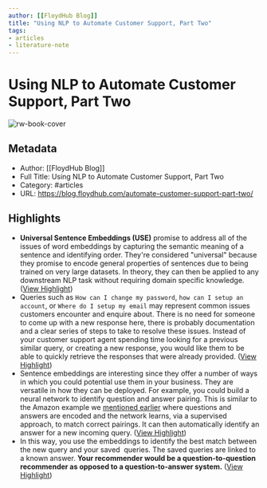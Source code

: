 ```yaml
---
author: [[FloydHub Blog]]
title: "Using NLP to Automate Customer Support, Part Two"
tags: 
- articles
- literature-note
---
```

# Using NLP to Automate Customer Support, Part Two

![rw-book-cover](https://images.unsplash.com/photo-1525422847952-7f91db09a364?ixlib=rb-1.2.1&q=80&fm=jpg&crop=entropy&cs=tinysrgb&w=1080&fit=max&ixid=eyJhcHBfaWQiOjExNzczfQ)

## Metadata
- Author: [[FloydHub Blog]]
- Full Title: Using NLP to Automate Customer Support, Part Two
- Category: #articles
- URL: https://blog.floydhub.com/automate-customer-support-part-two/

## Highlights
- **Universal Sentence Embeddings (USE)** promise to address all of the issues of word embeddings by capturing the semantic meaning of a sentence and identifying order. They're considered "universal" because they promise to encode general properties of sentences due to being trained on very large datasets. In theory, they can then be applied to any downstream NLP task without requiring domain specific knowledge. ([View Highlight](https://read.readwise.io/read/01gtc1xcthx1thb0xba3ryhh4b))
- Queries such as `How can I change my password`, `how can I setup an account`, or `Where do I setup my email` may represent common issues customers encounter and enquire about. There is no need for someone to come up with a new response here, there is probably documentation and a clear series of steps to take to resolve these issues. Instead of your customer support agent spending time looking for a previous similar query, or creating a new response, you would like them to be able to quickly retrieve the responses that were already provided. ([View Highlight](https://read.readwise.io/read/01gtc239fv82v52cyzwd771qsh))
- Sentence embeddings are interesting since they offer a number of ways in which you could potential use them in your business. They are versatile in how they can be deployed. For example, you could build a neural network to identify question and answer pairing. This is similar to the Amazon example we [mentioned earlier](https://arxiv.org/pdf/1703.09439.pdf) where questions and answers are encoded and the network learns, via a supervised approach, to match correct pairings. It can then automatically identify an answer for a new incoming query. ([View Highlight](https://read.readwise.io/read/01gtc23zz556sj4bd2my6f33rb))
- In this way, you use the embeddings to identify the best match between the new query and your saved  queries. The saved queries are linked to a known answer. **Your recommender would be a question-to-question recommender as opposed to a question-to-answer system.** ([View Highlight](https://read.readwise.io/read/01gtc24qthds5y5zb4pm59yy4n))

